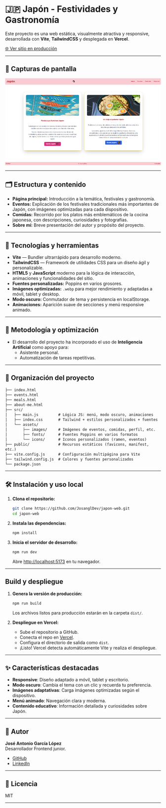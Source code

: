 # 🇯🇵 Japón - Festividades y Gastronomía
  
Este proyecto es una web estática, visualmente atractiva y responsive, desarrollada con **Vite**, **TailwindCSS** y desplegada en **Vercel**.

[🌐 Ver sitio en producción](https://japon-web.vercel.app/)

---

## 📸 Capturas de pantalla

![Captura de pantalla de la página principal](docs/screenshot-home.png)

---

## 🗂️ Estructura y contenido

- **Página principal:** Introducción a la temática, festivales y gastronomía.
- **Eventos:** Explicación de los festivales tradicionales más importantes de Japón, con imágenes optimizadas para cada dispositivo.
- **Comidas:** Recorrido por los platos más emblemáticos de la cocina japonesa, con descripciones, curiosidades y fotografías.
- **Sobre mí:** Breve presentación del autor y propósito del proyecto.

---

## 🚀 Tecnologías y herramientas

- **Vite** — Bundler ultrarrápido para desarrollo moderno.
- **TailwindCSS** — Framework de utilidades CSS para un diseño ágil y personalizable.
- **HTML5** y **JavaScript** moderno para la lógica de interacción, animaciones y funcionalidades del sitio.
- **Fuentes personalizadas:** Poppins en varios grosores.
- **Imágenes optimizadas:** `.webp` para mejor rendimiento y adaptadas a móvil, tablet y desktop.
- **Modo oscuro:** Conmutador de tema y persistencia en localStorage.
- **Animaciones:** Aparición suave de secciones y menú responsive animado.

---

## 🧠 Metodología y optimización

- El desarrollo del proyecto ha incorporado el uso de **Inteligencia Artificial** como apoyo para:
  - Asistente personal.
  - Automatización de tareas repetitivas.


---

## 📁 Organización del proyecto

```
├── index.html
├── events.html
├── meals.html
├── about-me.html
├── src/
│   ├── main.js         # Lógica JS: menú, modo oscuro, animaciones
│   ├── index.css       # Tailwind + estilos personalizados + fuentes
│   └── assets/
│       ├── images/     # Imágenes de eventos, comidas, perfil, etc.
│       ├── fonts/      # Fuentes Poppins en varios formatos
│       └── icons/      # Iconos personalizados (ramen, eventos)
├── public/             # Recursos estáticos (favicons, manifest, etc.)
├── vite.config.js      # Configuración multipágina para Vite
├── tailwind.config.js  # Colores y fuentes personalizados
└── package.json
```

---

## 🛠️ Instalación y uso local

1. **Clona el repositorio:**
   ```bash
   git clone https://github.com/JosanglDev/japon-web.git
   cd japon-web
   ```

2. **Instala las dependencias:**
   ```bash
   npm install
   ```

3. **Inicia el servidor de desarrollo:**
   ```bash
   npm run dev
   ```
   Abre [http://localhost:5173](http://localhost:5173) en tu navegador.

---

## Build y despliegue

1. **Genera la versión de producción:**
   ```bash
   npm run build
   ```
   Los archivos listos para producción estarán en la carpeta `dist/`.

2. **Despliegue en Vercel:**
   - Sube el repositorio a GitHub.
   - Conecta el repo en [Vercel](https://vercel.com/).
   - Configura el directorio de salida como `dist`.
   - ¡Listo! Vercel detecta automáticamente Vite y realiza el despliegue.

---

## ✨ Características destacadas

- **Responsive**: Diseño adaptado a móvil, tablet y escritorio.
- **Modo oscuro**: Cambia el tema con un clic y recuerda tu preferencia.
- **Imágenes adaptativas**: Carga imágenes optimizadas según el dispositivo.
- **Menú animado**: Navegación clara y moderna.
- **Contenido educativo**: Información detallada y curiosidades sobre Japón.

---

## 👤 Autor

**José Antonio García López**  
Desarrollador Frontend junior.

- [GitHub](https://github.com/JosanglDev)
- [LinkedIn](https://www.linkedin.com/in/jos%C3%A9-antonio-garc%C3%ADa-l%C3%B3pez-4ba263347/)

---

## 📄 Licencia

MIT

---
